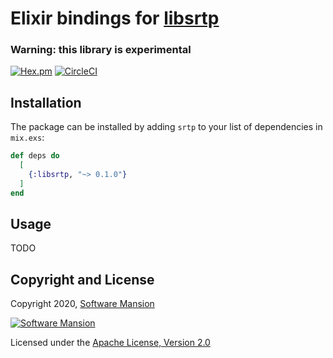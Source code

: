 # Elixir bindings for [libsrtp]

### **Warning: this library is experimental**

[![Hex.pm](https://img.shields.io/hexpm/v/srtp.svg)](https://hex.pm/packages/srtp)
[![CircleCI](https://circleci.com/gh/membraneframework/elixir-libsrtp.svg?style=svg)](https://circleci.com/gh/membraneframework/elixir-libsrtp)

## Installation

The package can be installed by adding `srtp` to your list of dependencies in `mix.exs`:

```elixir
def deps do
  [
    {:libsrtp, "~> 0.1.0"}
  ]
end
```

## Usage

TODO

## Copyright and License

Copyright 2020, [Software Mansion](https://swmansion.com/?utm_source=git&utm_medium=readme&utm_campaign=elixir-libsrtp)

[![Software Mansion](https://logo.swmansion.com/logo?color=white&variant=desktop&width=200&tag=membrane-github)](https://swmansion.com/?utm_source=git&utm_medium=readme&utm_campaign=elixir-libsrtp)

Licensed under the [Apache License, Version 2.0](LICENSE)

[libsrtp]: https://github.com/cisco/libsrtp

